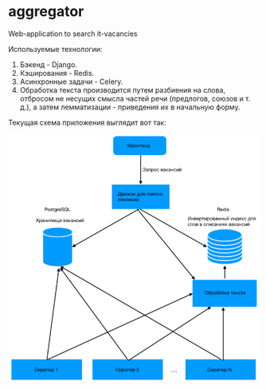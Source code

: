 # aggregator
Web-application to search it-vacancies

Используемые технологии:
  1) Бэкенд - Django.
  2) Кэширования - Redis.
  3) Асинхронные задачи - Celery. 
  4) Обработка текста производится путем разбиения на слова, отбросом не несущих смысла частей речи (предлогов, союзов и т. д.), а затем лемматизации - приведения их в начальную форму.

Текущая схема приложения выглядит вот так:

![schema](https://github.com/Nutrymaco/aggregator/blob/master/Screenshot3.png)

